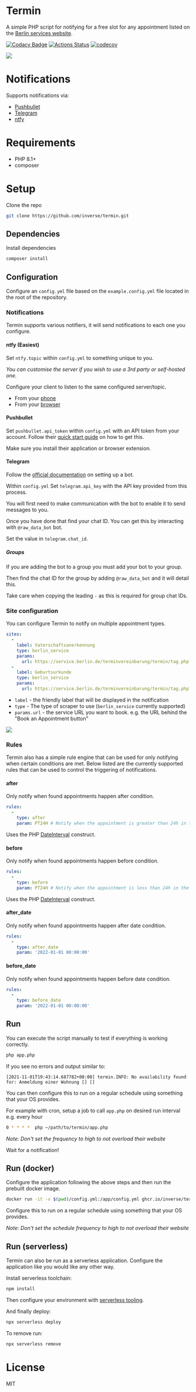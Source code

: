 # Termin

A simple PHP script for notifying for a free slot for any appointment listed on the [Berlin services website][0].

[![Codacy Badge](https://api.codacy.com/project/badge/Grade/764fcbdbe9dd4383ad808cb4f83159af)](https://app.codacy.com/gh/inverse/termin?utm_source=github.com&utm_medium=referral&utm_content=inverse/termin&utm_campaign=Badge_Grade_Settings)
[![Actions Status](https://github.com/inverse/termin/workflows/CI/badge.svg)](https://github.com/inverse/termin/actions)
[![codecov](https://codecov.io/gh/inverse/termin/branch/master/graph/badge.svg)](https://codecov.io/gh/inverse/termin)


![](https://i.imgur.com/8vxmVo2.png)

# Notifications

Supports notifications via:

- [Pushbullet][1]
- [Telegram][2]
- [ntfy][6]

# Requirements

- PHP 8.1+
- composer

# Setup

Clone the repo

```bash
git clone https://github.com/inverse/termin.git
```

## Dependencies

Install dependencies

 ```bash
 composer install
```

## Configuration

Configure an `config.yml` file based on the `example.config.yml` file located in the root of the repository.

### Notifications

Termin supports various notifiers, it will send notifications to each one you configure.

#### ntfy (Easiest)

Set `ntfy.topic` within `config.yml` to something unique to you.

_You can customise the server if you wish to use a 3rd party or self-hosted one._

Configure your client to listen to the same configured server/topic.

- From your [phone][7]
- From your [browser][8]

#### Pushbullet

Set `pushbullet.api_token` within `config.yml` with an API token from your account. Follow their [quick start guide][3] on how to get this.

Make sure you install their application or browser extension.

#### Telegram

Follow the [official documentation][4] on setting up a bot.

Within `config.yml` Set `telegram.api_key` with the API key provided from this process.

You will first need to make communication with the bot to enable it to send messages to you.

Once you have done that find your chat ID. You can get this by interacting with `@raw_data_bot` bot.

Set the value in `telegram.chat_id`.

##### Groups

If you are adding the bot to a group you must add your bot to your group.

Then find the chat ID for the group by adding `@raw_data_bot` and it will detail this.

Take care when copying the leading `-` as this is required for group chat IDs.

### Site configuration

You can configure Termin to notify on multiple appointment types.

```yaml
sites:
  -
    label: Vaterschaftsanerkennung
    type: berlin_service
    params:
      url: https://service.berlin.de/terminvereinbarung/termin/tag.php?termin=1&dienstleister=122900&anliegen[]=318991&herkunft=1
  -
    label: Geburtsurkunde
    type: berlin_service
    params:
      url: https://service.berlin.de/terminvereinbarung/termin/tag.php?termin=1&dienstleister=122900&anliegen[]=318957&herkunft=1
```

- `label` - the friendly label that will be displayed in the notification
- `type` - The type of scraper to use (`berlin_service` currently supported)
- `params.url` - the service URL you want to book. e.g. the URL behind the "Book an Appointment button"

![](https://i.imgur.com/zqSScD5.png)

### Rules

Termin also has a simple rule engine that can be used for only notifying when certain conditions are met. Below listed are the currently supported rules that can be used to control the triggering of notifications.

#### after

Only notify when found appointments happen after condition.

```yaml
rules:
  -
    type: after
    param: PT24H # Notify when the appointment is greater than 24h in the future
```

Uses the PHP [DateInterval][5] construct.

#### before

Only notify when found appointments happen before condition.

```yaml
rules:
  -
    type: before
    param: PT24H # Notify when the appointment is less than 24h in the future
```

Uses the PHP [DateInterval][5] construct.

#### after_date

Only notify when found appointments happen after date condition.

```yaml
rules:
  -
    type: after_date
    param: '2022-01-01 00:00:00'
```

#### before_date

Only notify when found appointments happen before date condition.

```yaml
rules:
  -
    type: before_date
    param: '2022-01-01 00:00:00'
```

## Run

You can execute the script manually to test if everything is working correctly.

```bash
php app.php
```

If you see no errors and output similar to:

```
[2021-11-01T19:43:14.687782+00:00] termin.INFO: No availability found for: Anmeldung einer Wohnung [] []
```

You can then configure this to run on a regular schedule using something that your OS provides.

For example with cron, setup a job to call `app.php` on desired run interval e.g. every hour

 ```bash
0 * * * *  php ~/path/to/termin/app.php
```

_Note: Don't set the frequency to high to not overload their website_

Wait for a notification!

## Run (docker)

Configure the application following the above steps and then run the prebuilt docker image.

```bash
docker run -it -v $(pwd)/config.yml:/app/config.yml ghcr.io/inverse/termin/termin:latest
```

Configure this to run on a regular schedule using something that your OS provides.

_Note: Don't set the schedule frequency to high to not overload their website_

## Run (serverless)

Termin can also be run as a serverless application. Configure the application like you would like any other way.

Install serverless toolchain:

```bash
npm install
```

Then configure your environment with [serverless tooling][9].


And finally deploy:

```bash
npx serverless deploy
```

To remove run:

```bash
npx serverless remove
```


# License

MIT

[0]: https://service.berlin.de/terminvereinbarung/
[1]: https://www.pushbullet.com/
[2]: https://telegram.org/
[3]: https://docs.pushbullet.com/#api-quick-start
[4]: https://core.telegram.org/bots#3-how-do-i-create-a-bot
[5]: https://www.php.net/manual/en/dateinterval.construct.php
[6]: https://ntfy.sh/
[7]: https://ntfy.sh/docs/subscribe/phone/
[8]: https://ntfy.sh/docs/subscribe/web/
[9]: https://bref.sh/docs/setup
